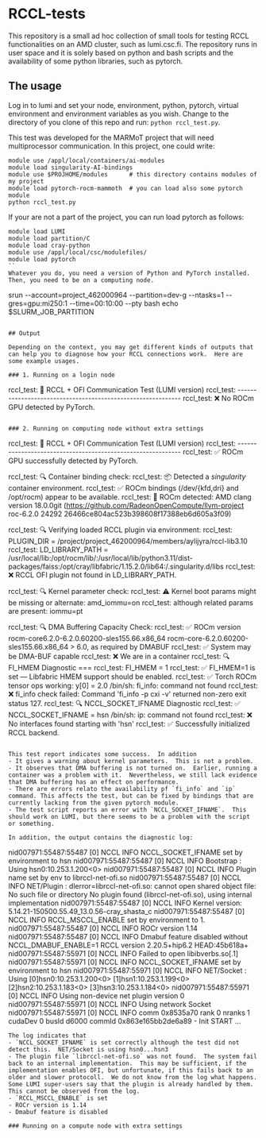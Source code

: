 # RCCL-tests

This repository is a small ad hoc collection of small tools for testing RCCL functionalities on an AMD cluster, such as lumi.csc.fi.
The repository runs in user space and it is solely based on python and bash scripts and the availability of some python libraries, such as pytorch.

## The usage

Log in to lumi and set your node, environment, python, pytorch, virtual environment and environment variables as you wish.  Change to the directory of you clone of this repo and run:  `python rccl_test.py`.

This test was developed for the MARMoT project that will need multiprocessor communication.  In this project, one could write:
```
module use /appl/local/containers/ai-modules
module load singularity-AI-bindings
module use $PROJHOME/modules      # this directory contains modules of my project
module load pytorch-rocm-mammoth  # you can load also some pytorch module
python rccl_test.py
```
If your are not a part of the project, you can run load pytorch as follows:
```
module load LUMI
module load partition/C
module load cray-python
module use /appl/local/csc/modulefiles/
module load pytorch
``
Whatever you do, you need a version of Python and PyTorch installed.  Then, you need to be on a computing node.
```
srun --account=project_462000964 --partition=dev-g --ntasks=1 --gres=gpu:mi250:1 --time=00:10:00 --pty bash
echo $SLURM_JOB_PARTITION
```

## Output

Depending on the context, you may get different kinds of outputs that can help you to diagnose how your RCCL connections work.  Here are some example usages.

### 1. Running on a login node

```
rccl_test: 🚀 RCCL + OFI Communication Test (LUMI version)
rccl_test: ------------------------------------------------------------
rccl_test:     ❌ No ROCm GPU detected by PyTorch.
```

### 2. Running on computing node without extra settings

```
rccl_test: 🚀 RCCL + OFI Communication Test (LUMI version)
rccl_test: ------------------------------------------------------------
rccl_test:     ✅ ROCm GPU successfully detected by PyTorch.

rccl_test: 🔍 Container binding check:
rccl_test:     📦 Detected a _singularity_ container environment.
rccl_test:     ✅ ROCm bindings (/dev/{kfd,dri} and /opt/rocm) appear to be available.
rccl_test:     🔢 ROCm detected: AMD clang version 18.0.0git (https://github.com/RadeonOpenCompute/llvm-project roc-6.2.0 24292 26466ce804ac523b398608f17388eb6d605a3f09)

rccl_test: 🔍 Verifying loaded RCCL plugin via environment:
rccl_test:     PLUGIN_DIR = /project/project_462000964/members/aylijyra/rccl-lib3.10
rccl_test:     LD_LIBRARY_PATH = /usr/local/lib:/opt/rocm/lib/:/usr/local/lib/python3.11/dist-packages/faiss:/opt/cray/libfabric/1.15.2.0/lib64:/.singularity.d/libs
rccl_test:     ❌ RCCL OFI plugin not found in LD_LIBRARY_PATH.

rccl_test: 🔍 Kernel parameter check:
rccl_test:     ⚠️ Kernel boot params might be missing or alternate: amd_iommu=on
rccl_test:        although related params are present: iommu=pt

rccl_test: 🔍 DMA Buffering Capacity Check:
rccl_test:     ✅ ROCm version rocm-core6.2.0-6.2.0.60200-sles155.66.x86_64
rocm-core-6.2.0.60200-sles155.66.x86_64 > 6.0, as required by DMABUF
rccl_test:     ✅ System may be DMA-BUF capable
rccl_test:     ❌ We are in a container
rccl_test: 🔍 FI_HMEM Diagnostic ===
rccl_test:    FI_HMEM = 1
rccl_test:    ✅ FI_HMEM=1 is set — Libfabric HMEM support should be enabled.
rccl_test:    ✅ Torch ROCm tensor ops working: y[0] = 2.0
/bin/sh: fi_info: command not found
rccl_test:    ❌ fi_info check failed: Command 'fi_info -p cxi -v' returned non-zero exit status 127.
rccl_test: 🔍 NCCL_SOCKET_IFNAME Diagnostic
rccl_test:    ✅ NCCL_SOCKET_IFNAME = hsn
/bin/sh: ip: command not found
rccl_test:    ❌ No interfaces found starting with 'hsn'
rccl_test: ✅ Successfully initialized RCCL backend.
```

This test report indicates some success.  In addition
- It gives a warning about kernel parameters.  This is not a problem.
- It observes that DMA buffering is not turned on.  Earlier, running a container was a problem with it.  Nevertheless, we still lack evidence that DMA buffering has an effect on performance.
- There are errors relato the availability pf `fi_info` and `ip` command. This affects the test, but can be fixed by bindings that are currently lacking from the given pytorch module.
- The test script reports an error with `NCCL_SOCKET_IFNAME`.  This should work on LUMI, but there seems to be a problem with the script or something.

In addition, the output contains the diagnostic log:
```
nid007971:55487:55487 [0] NCCL INFO NCCL_SOCKET_IFNAME set by environment to hsn
nid007971:55487:55487 [0] NCCL INFO Bootstrap : Using hsn0:10.253.1.200<0>
nid007971:55487:55487 [0] NCCL INFO Plugin name set by env to librccl-net-ofi.so
nid007971:55487:55487 [0] NCCL INFO NET/Plugin : dlerror=librccl-net-ofi.so: cannot open shared object file: No such file or directory No plugin found (librccl-net-ofi.so), using internal implementation
nid007971:55487:55487 [0] NCCL INFO Kernel version: 5.14.21-150500.55.49_13.0.56-cray_shasta_c
nid007971:55487:55487 [0] NCCL INFO RCCL_MSCCL_ENABLE set by environment to 1.
nid007971:55487:55487 [0] NCCL INFO ROCr version 1.14
nid007971:55487:55487 [0] NCCL INFO Dmabuf feature disabled without NCCL_DMABUF_ENABLE=1
RCCL version 2.20.5+hip6.2 HEAD:45b618a+
nid007971:55487:55971 [0] NCCL INFO Failed to open libibverbs.so[.1]
nid007971:55487:55971 [0] NCCL INFO NCCL_SOCKET_IFNAME set by environment to hsn
nid007971:55487:55971 [0] NCCL INFO NET/Socket : Using [0]hsn0:10.253.1.200<0> [1]hsn1:10.253.1.199<0> [2]hsn2:10.253.1.183<0> [3]hsn3:10.253.1.184<0>
nid007971:55487:55971 [0] NCCL INFO Using non-device net plugin version 0
nid007971:55487:55971 [0] NCCL INFO Using network Socket
nid007971:55487:55971 [0] NCCL INFO comm 0x8535a70 rank 0 nranks 1 cudaDev 0 busId d6000 commId 0x863e165bb2de6a89 - Init START
...
```
The log indicates that
- `NCCL_SOCKET_IFNAME` is set correctly although the test did not detect this.  NET/Socket is using hsn0...hsn3
- The plugin file `librccl-net-ofi.so` was not found.  The system fail back to an internal implementation.  This may be sufficient, if the implementation enables OFI, but unfortunate, if this fails back to an older and slower protocoll.  We do not know from the log what happens.  Some LUMI super-users say that the plugin is already handled by them.  This cannot be observed from the log.
- `RCCL_MSCCL_ENABLE` is set
- ROCr version is 1.14
- Dmabuf feature is disabled

### Running on a compute node with extra settings




